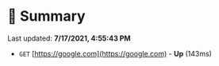 # 📖 Summary
Last updated: **7/17/2021, 4:55:43 PM**

- `GET` [https://google.com](https://google.com) - **Up** (143ms)
